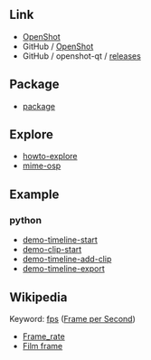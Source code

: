 
## Link

* [OpenShot](https://www.openshot.org)
* GitHub / [OpenShot](https://github.com/OpenShot)
* GitHub / openshot-qt / [releases](https://github.com/OpenShot/openshot-qt/releases)

## Package

* [package](package.md)


## Explore

* [howto-explore](howto-explore.md)
* [mime-osp](mime-osp.md)


## Example

### python

* [demo-timeline-start](example/python/timeline/demo-timeline-start)
* [demo-clip-start](example/python/clip/demo-clip-start)
* [demo-timeline-add-clip](example/python/timeline/demo-timeline-add-clip)
* [demo-timeline-export](example/python/timeline/export)


## Wikipedia

Keyword: [fps](https://www.google.com.tw/search?q=fps) ([Frame per Second](https://www.google.com.tw/search?q=Frame+per+Second))

* [Frame_rate](https://en.wikipedia.org/wiki/Frame_rate)
* [Film frame](https://en.wikipedia.org/wiki/Film_frame)
